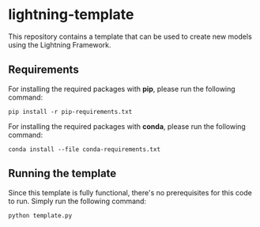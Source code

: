 # lightning-template
This repository contains a template that can be used to create new models using the Lightning Framework.

## Requirements

For installing the required packages with **pip**, please run the following command:

```
pip install -r pip-requirements.txt
```

For installing the required packages with **conda**, please run the following command:

```
conda install --file conda-requirements.txt
```

## Running the template

Since this template is fully functional, there's no prerequisites for this code to run. Simply run the following command:

```
python template.py
```
